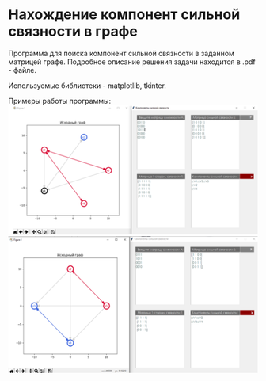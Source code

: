 # Нахождение компонент сильной связности в графе

Программа для поиска компонент сильной связности в заданном матрицей графе. 
Подробное описание решения задачи находится в .pdf - файле.

Используемые библиотеки - matplotlib, tkinter.

Примеры работы программы:
![example1](example1.png)
![example2](example2.png)


